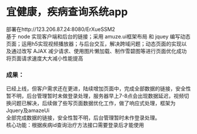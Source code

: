 宜健康，疾病查询系统app  
=================
部署在http://123.206.87.24:8080/ErXueSSM2  
基于 node 实现客户端和后台的链接；采用 amuze.ui框架布局 和 jquey 编写动态页面；运用h5实现视频播放器；与后台交互，解决跨域问题；动态页面的实现以及通过改写  AJAX  减少请求、使用图片懒加载、制作雪碧图等进行页面优化成功将页面请求速度大大减小性能提高  
### 成果：
已经上线，但客户需求还在更进，陆续增加页面中，完成全部数据的链接，安全性暂不明，后台管理暂时未做登录处理，服务器早上7-8点会出现数据延迟，视频切换问题已解决，后续做了些写页面数据优化工作，做了响应式处理，框架为Jquery及amazeUi    
全部完成数据的链接，安全性暂不明，后台管理暂时未作登录处理。    
 核心功能：根据疾病id查询治疗方法接口需要登录后才能使用


